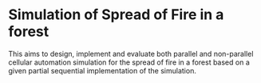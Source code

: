 # Simulation of Spread of Fire in a forest 

This aims to design, implement and evaluate both parallel and non-parallel cellular automation simulation for the spread of fire in a forest based on a given partial sequential implementation of the simulation.